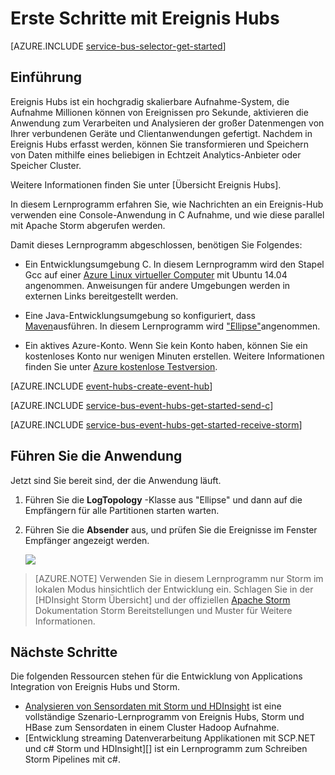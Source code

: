 <properties
    pageTitle="Erste Schritte mit Ereignis Hubs mit C und Apache Storm | Microsoft Azure"
    description="Führen Sie dieses Lernprogramm den Einstieg in Azure Ereignis Hubs; Senden von Ereignissen in C und diese in einem Cluster Apache Storm empfangen."
    services="event-hubs"
    documentationCenter=""
    authors="jtaubensee"
    manager="timlt"
    editor=""/>

<tags
    ms.service="event-hubs"
    ms.workload="na"
    ms.tgt_pltfrm="c"
    ms.devlang="java"
    ms.topic="article"
    ms.date="08/16/2016"
    ms.author="jotaub;sethm"/>

# <a name="get-started-with-event-hubs"></a>Erste Schritte mit Ereignis Hubs

[AZURE.INCLUDE [service-bus-selector-get-started](../../includes/service-bus-selector-get-started.md)]

## <a name="introduction"></a>Einführung

Ereignis Hubs ist ein hochgradig skalierbare Aufnahme-System, die Aufnahme Millionen können von Ereignissen pro Sekunde, aktivieren die Anwendung zum Verarbeiten und Analysieren der großer Datenmengen von Ihrer verbundenen Geräte und Clientanwendungen gefertigt. Nachdem in Ereignis Hubs erfasst werden, können Sie transformieren und Speichern von Daten mithilfe eines beliebigen in Echtzeit Analytics-Anbieter oder Speicher Cluster.

Weitere Informationen finden Sie unter [Übersicht Ereignis Hubs].

In diesem Lernprogramm erfahren Sie, wie Nachrichten an ein Ereignis-Hub verwenden eine Console-Anwendung in C Aufnahme, und wie diese parallel mit Apache Storm abgerufen werden.

Damit dieses Lernprogramm abgeschlossen, benötigen Sie Folgendes:

+ Ein Entwicklungsumgebung C. In diesem Lernprogramm wird den Stapel Gcc auf einer [Azure Linux virtueller Computer](../virtual-machines/virtual-machines-linux-quick-create-cli.md) mit Ubuntu 14.04 angenommen. Anweisungen für andere Umgebungen werden in externen Links bereitgestellt werden.

+ Eine Java-Entwicklungsumgebung so konfiguriert, dass [Maven](http://maven.apache.org/)ausführen. In diesem Lernprogramm wird ["Ellipse"](https://www.eclipse.org/)angenommen.

+ Ein aktives Azure-Konto. Wenn Sie kein Konto haben, können Sie ein kostenloses Konto nur wenigen Minuten erstellen. Weitere Informationen finden Sie unter [Azure kostenlose Testversion](https://azure.microsoft.com/pricing/free-trial/).

[AZURE.INCLUDE [event-hubs-create-event-hub](../../includes/event-hubs-create-event-hub.md)]

[AZURE.INCLUDE [service-bus-event-hubs-get-started-send-c](../../includes/service-bus-event-hubs-get-started-send-c.md)]

[AZURE.INCLUDE [service-bus-event-hubs-get-started-receive-storm](../../includes/service-bus-event-hubs-get-started-receive-storm.md)]

## <a name="run-the-applications"></a>Führen Sie die Anwendung

Jetzt sind Sie bereit sind, der die Anwendung läuft.

1.  Führen Sie die **LogTopology** -Klasse aus "Ellipse" und dann auf die Empfängern für alle Partitionen starten warten.

2.  Führen Sie die **Absender** aus, und prüfen Sie die Ereignisse im Fenster Empfänger angezeigt werden.

    ![][23]

> [AZURE.NOTE] Verwenden Sie in diesem Lernprogramm nur Storm im lokalen Modus hinsichtlich der Entwicklung ein. Schlagen Sie in der [HDInsight Storm Übersicht] und der offiziellen [Apache Storm] Dokumentation Storm Bereitstellungen und Muster für Weitere Informationen.

## <a name="next-steps"></a>Nächste Schritte

Die folgenden Ressourcen stehen für die Entwicklung von Applications Integration von Ereignis Hubs und Storm.

- [Analysieren von Sensordaten mit Storm und HDInsight][] ist eine vollständige Szenario-Lernprogramm von Ereignis Hubs, Storm und HBase zum Sensordaten in einem Cluster Hadoop Aufnahme.
- [Entwicklung streaming Datenverarbeitung Applikationen mit SCP.NET und c# Storm und HDInsight][] ist ein Lernprogramm zum Schreiben Storm Pipelines mit c#.

<!-- Images. -->
[23]: ./media/event-hubs-c-storm-getstarted/receive-storm3.png

<!-- Links -->
[Azure classic portal]: https://manage.windowsazure.com/
[Event Processor Host]: https://www.nuget.org/packages/Microsoft.Azure.ServiceBus.EventProcessorHost
[Ereignis Hubs (Übersicht)]: event-hubs-overview.md

[Apache Storm]: https://storm.incubator.apache.org
[HDInsight Storm (Übersicht)]: ../hdinsight/hdinsight-storm-overview.md/
[Analysieren von Sensordaten mit Storm und HDInsight]: ../hdinsight/hdinsight-storm-sensor-data-analysis.md
[Entwickeln Sie streaming Datenverarbeitung Applikationen mit SCP.NET und c# Storm und HDInsight]: ../hdinsight/hdinsight-storm-develop-csharp-visual-studio-topology.md
